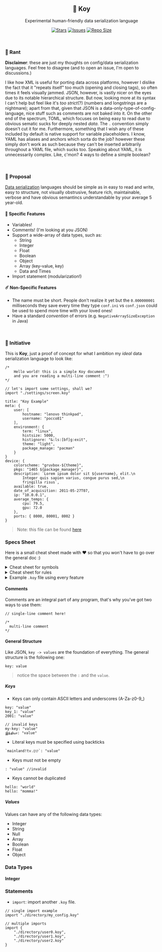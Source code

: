 <p align="center">
  <h2 align="center">🎏 Koy</h2>
</p>

<p align="center">
	Experimental human-friendly data serialization language
</p>

<p align="center">
	<a href="https://github.com/Pocco81/koy-lang/stargazers">
		<img alt="Stars" src="https://img.shields.io/github/stars/Pocco81/koy-lang?style=for-the-badge&logo=starship&color=C9CBFF&logoColor=D9E0EE&labelColor=302D41"></a>
	<a href="https://github.com/Pocco81/koy-lang/issues">
		<img alt="Issues" src="https://img.shields.io/github/issues/Pocco81/koy-lang?style=for-the-badge&logo=bilibili&color=F5E0DC&logoColor=D9E0EE&labelColor=302D41"></a>
	<a href="https://github.com/Pocco81/koy-lang">
		<img alt="Repo Size" src="https://img.shields.io/github/repo-size/Pocco81/koy-lang?color=%23DDB6F2&label=SIZE&logo=codesandbox&style=for-the-badge&logoColor=D9E0EE&labelColor=302D41"/></a>
</p>

&nbsp;

### 📣 Rant

**Disclaimer**: these are just my thoughts on config/data serialization languages. Feel free to disagree (and to open an issue, I'm open to discussions.)

I like how XML is useful for porting data across platforms, however I dislike the fact that it "repeats itself" too much (opening and closing tags), so often times it feels visually jammed. JSON, however, is vastly nicer on the eyes due to its notable hierarchical structure. But now, looking more at its syntax I can't help but feel like it's _too strict_(?) (numbers and longstrings are a nightmare); apart from that, given that JSON is a data-only-type-of-config-language, nice stuff such as comments are not baked into it. On the other end of the spectrum, TOML, which focuses on being easy to read due to obvious sematic sucks for deeply nested _data_. The `.` convention simply doesn't cut it for me. Furthermore, something that I wish any of these included by default is native support for variable placeholders. I know, YAML has aliases and anchors which sorta do the job? however these simply don't work as such because they can't be inserted arbitrarily throughout a YAML file, which sucks too. Speaking about YAML, it is unnecessarily complex. Like, c'mon? 4 ways to define a simple boolean?

&nbsp;

### 🙋 Proposal

[Data serialization](https://hazelcast.com/glossary/serialization/) languages should be simple as in easy to read and write, easy to structure, not visually obstrusive, feature rich, maintainable, verbose and have obvious semantincs understandable by your average 5 year-old.

#### 📄 Specific Features

-   Variables!
-   Comments! (I'm looking at you JSON)
-   Support a wide-array of data types, such as:
    -   String
    -   Integer
    -   Float
    -   Boolean
    -   Object
    -   Array (key-value, key)
    -   Data and Times
-   Import statement (modularization!)

#### ☄️ Non-Specific Features

-   The name must be short. People don't realize it yet but the `0.000000001` milliseconds they save every time they type `conf.ini` vs `conf.json` could be used to spend more time with your loved ones!
-   Have a standard _convention_ of errors (e.g. `NegativeArraySizeException` in Java)

&nbsp;

### 👷 Initiative

This is **Koy**, just a proof of concept for what I ambition my _ideal_ data serialization language to look like:

```
/*
	Hello world! this is a simple Koy document
	and you are reading a multi-line comment :^)
*/

// let's import some settings, shall we?
import "./settings/screen.koy"

title: "Koy Example"
meta: {
	user: [
		hostname: "lenovo thinkpad",
		username: "pocco81"
	],
	environment: {
		term: "linux",
		histsize: 5000,
		histignore: "&:ls:[bf]g:exit",
		theme: "light",
		package_manage: "pacman"
	}
}
device: {
	colorscheme: "gruvbox-${theme}",
	pkgs: "1465 ${package_manager}",
	description: `Lorem ipsum dolor sit ${username}, elit.\n
		Integer quis sapien varius, congue purus sed,\n
		fringilla risus`,
	available: true,
	date_of_acquisition: 2011-05-27T07,
	ip: "10.0.0.1",
	average_temps: {
		cpu: 79.5,
		gpu: 72.0
	},
	ports: { 8000, 80001, 8002 }
}
```

> Note: this file can be found [here](https://github.com/Pocco81/koy-lang/blob/main/example.koy)

### Specs Sheet


Here is a small cheat sheet made with ❤️  so that you won't have to go over the general doc :)

<details>
    <summary>Cheat sheet for symbols</summary>

<table>
<tr>
<td> Symbols </td> <td> Function </td> <td> Example </td>

</tr>
<tr>
<td> <code>//</code> </td>
<td> Single-line comment </td>
<td>

```
// hello world!
```

</td>
</tr>

<tr>
<td> <code>/**/</code> </td>
<td> Multi-line comment </td>
<td>

```
/*
	This is a multi-line comment and
	you are watcing Disney channel!
*/
```

</td>
</tr>

</tr>
<tr>
<td> <code>${}</code> </td>
<td> Call a variable </td>
<td>

```
// simple usage
name: "Michael Theodor Mouse"
hello: "Good evening ${name}"

// with arrays (using the `.` notation)
user: {
	name: "Michael",
	surnames: "Theodor Mouse"
}
hi: "Good morning ${user.name}"
```

</td>
</tr>

</tr>
<tr>
<td> <code>""</code> </td>
<td> Define a normal string </td>
<td>

```
hello: "world"
```

</td>
</tr>

</tr>
<tr>
<td> <code>""" """</code> </td>
<td> Define a multi-line string </td>
<td>

```
hello: """My name is
	Michael Theodor Mouse, but
	you can call me Peter.
"""
```

</td>
</tr>

</tr>
<tr>
<td> <code>` `</code> </td>
<td> Define a literal key </td>
<td>

```
`mainland!tv.קום`: "value"
```

</td>
</tr>

</tr>
<tr>
<td> <code>' '</code> </td>
<td> Define a literal value </td>
<td>

```
weird_path: 'pc/\fds!fd/\&24324%!@'
```

</td>
</tr>

</tr>
<tr>
<td> <code>{}</code> </td>
<td> Define an array </td>
<td>

```
metadata: {
	OS: "Arch Linux",
	Kernel: "linux-hardened"
}
```

</td>
</tr>

</tr>
<tr>
<td> <code>[]</code> </td>
<td> Define an object </td>
<td>

```
user: {
	name: "Michael Theodor Mouse",
	age: 92
}
```

</td>
</tr>

</tr>
<tr>
<td> <code>import</code> </td>
<td> Import other <code>.koy</code> files </td>
<td>

```
// single import
import "./directory/settings.koy"

// multiple imports
import {
	"./directory/user0.koy",
	"./directory/user1.koy",
	"./directory/user2.koy"
}
```

</td>
</tr>

</tr>
<tr>
<td> <code><<</code> </td>
<td> Overwrite values </td>
<td>

```
// normal variables
hello: "world"
another_hello: ${hello} << "momma!"

// arrays
user: {
	name: "Michael Theodor Mouse",
	age: 93
}

laptop: {
	name: "Lenovo Thinkpad",
	owner: ${user} << {
		name: "Dominic Toretto"
	}
}
```

</td>
</tr>

</table>

<br />
</details>

<details>
    <summary>Cheat sheet for rules</summary>

<br />
</details>

<details>
    <summary>Example <code>.koy</code> file using every feature</summary>

<br />
</details>


#### Comments

Comments are an integral part of any program, that's why you've got two ways to use them:

```
// single-line comment here!

/*
  multi-line comment
*/
```

#### General Structure

Like JSON, `key -> values` are the foundation of everything. The general structure is the following one:

```
key: value
```

> notice the space between the `:` and the `value`.

##### Keys

+ Keys can only contain ASCII letters and underscores (A-Za-z0-9_)

```
key: "value"
key_1: "value"
2001: "value"

// invalid keys
my-key: "value"
இந்தியா: "value"
```

+ Literal keys must be specified using backticks

```
`mainland!tv.קום`: "value"
```

+ Keys must not be empty

```
: "value" //invalid
```

+ Keys cannot be duplicated

```
hello: "world"
hello: "momma!"
```

##### Values

Values can have any of the following data types:
+ Integer
+ String
+ Null
+ Array
+ Boolean
+ Float
+ Object

### Data Types

#### Integer


### Statements

+ `import`: import another `.koy` file.

```
// single import example
import "./directory/my_config.koy"

// multiple imports
import {
	"./directory/user0.koy",
	"./directory/user1.koy",
	"./directory/user2.koy"
}
```

